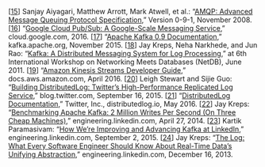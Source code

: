 [[15](ch11.html#Aiyagari2008th-marker)] Sanjay Aiyagari, Matthew Arrott, Mark Atwell, et al.:
“[AMQP: Advanced Message Queuing
Protocol Specification](http://www.rabbitmq.com/resources/specs/amqp0-9-1.pdf),” Version 0-9-1, November 2008. [[16](ch11.html#GooglePubSub-marker)] “[Google
Cloud Pub/Sub: A Google-Scale Messaging Service](https://cloud.google.com/pubsub/architecture),” cloud.google.com, 2016. [[17](ch11.html#Kafka2015-marker)] “[Apache
Kafka 0.9 Documentation](http://kafka.apache.org/documentation.html),” kafka.apache.org, November 2015. [[18](ch11.html#Kreps2011wl-marker)] Jay Kreps, Neha Narkhede, and Jun Rao:
“[Kafka:
A Distributed Messaging System for Log Processing](http://www.longyu23.com/doc/Kafka.pdf),” at 6th International Workshop on
Networking Meets Databases (NetDB), June 2011. [[19](ch11.html#Kinesis2016-marker)] “[Amazon
Kinesis Streams Developer Guide](http://docs.aws.amazon.com/streams/latest/dev/introduction.html),” docs.aws.amazon.com, April 2016. [[20](ch11.html#Stewart2015vb-marker)] Leigh Stewart and Sijie Guo:
“[Building
DistributedLog: Twitter’s High-Performance Replicated Log Service](https://blog.twitter.com/2015/building-distributedlog-twitter-s-high-performance-replicated-log-service),” blog.twitter.com,
September 16, 2015. [[21](ch11.html#DistributedLog-marker)] “[DistributedLog
Documentation](http://distributedlog.incubator.apache.org/docs/latest/),” Twitter, Inc., distributedlog.io, May 2016. [[22](ch11.html#Kreps2014wz-marker)] Jay Kreps:
“[Benchmarking
Apache Kafka: 2 Million Writes Per Second (On Three Cheap Machines)](https://engineering.linkedin.com/kafka/benchmarking-apache-kafka-2-million-writes-second-three-cheap-machines),” engineering.linkedin.com,
April 27, 2014. [[23](ch11.html#Paramasivam2015um-marker)] Kartik Paramasivam:
“[How
We’re Improving and Advancing Kafka at LinkedIn](https://engineering.linkedin.com/apache-kafka/how-we_re-improving-and-advancing-kafka-linkedin),” engineering.linkedin.com, September 2, 2015. [[24](ch11.html#Kreps2013vs_ch11-marker)] Jay Kreps:
“[The
Log: What Every Software Engineer Should Know About Real-Time Data’s Unifying Abstraction](http://engineering.linkedin.com/distributed-systems/log-what-every-software-engineer-should-know-about-real-time-datas-unifying),”
engineering.linkedin.com, December 16, 2013.